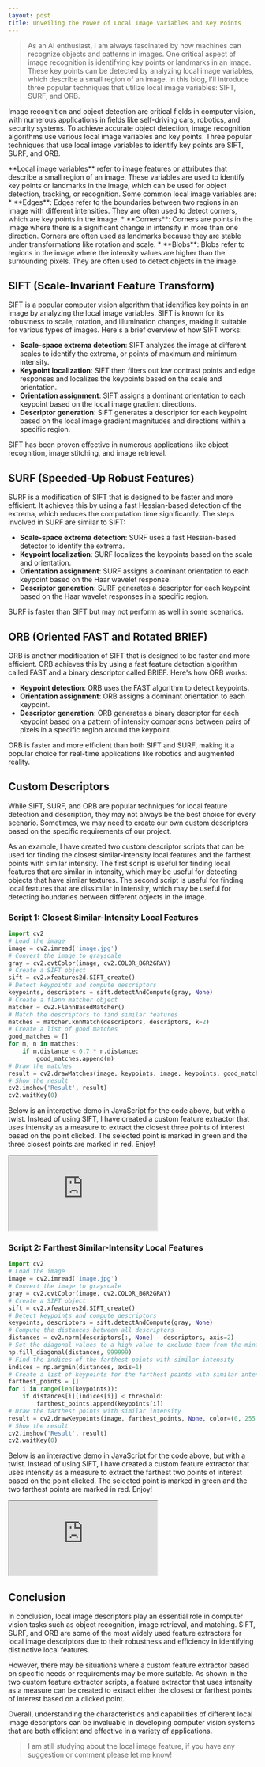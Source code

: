```yaml
---
layout: post
title: Unveiling the Power of Local Image Variables and Key Points
---
```


> As an AI enthusiast, I am always fascinated by how machines can recognize objects and patterns in images. One critical aspect of image recognition is identifying key points or landmarks in an image. These key points can be detected by analyzing local image variables, which describe a small region of an image. In this blog, I'll introduce three popular techniques that utilize local image variables: SIFT, SURF, and ORB.

Image recognition and object detection are critical fields in computer vision, with numerous applications in fields like self-driving cars, robotics, and security systems. To achieve accurate object detection, image recognition algorithms use various local image variables and key points. Three popular techniques that use local image variables to identify key points are SIFT, SURF, and ORB.

<definition>
**Local image variables** refer to image features or attributes that describe a small region of an image. These variables are used to identify key points or landmarks in the image, which can be used for object detection, tracking, or recognition. Some common local image variables are:
</definition>
* **Edges**: Edges refer to the boundaries between two regions in an image with different intensities. They are often used to detect corners, which are key points in the image.
* **Corners**: Corners are points in the image where there is a significant change in intensity in more than one direction. Corners are often used as landmarks because they are stable under transformations like rotation and scale.
* **Blobs**: Blobs refer to regions in the image where the intensity values are higher than the surrounding pixels. They are often used to detect objects in the image.

## SIFT (Scale-Invariant Feature Transform)

SIFT is a popular computer vision algorithm that identifies key points in an image by analyzing the local image variables. SIFT is known for its robustness to scale, rotation, and illumination changes, making it suitable for various types of images. Here's a brief overview of how SIFT works:

* **Scale-space extrema detection**: SIFT analyzes the image at different scales to identify the extrema, or points of maximum and minimum intensity.
* **Keypoint localization**: SIFT then filters out low contrast points and edge responses and localizes the keypoints based on the scale and orientation.
* **Orientation assignment**: SIFT assigns a dominant orientation to each keypoint based on the local image gradient directions.
* **Descriptor generation**: SIFT generates a descriptor for each keypoint based on the local image gradient magnitudes and directions within a specific region.

SIFT has been proven effective in numerous applications like object recognition, image stitching, and image retrieval.

## SURF (Speeded-Up Robust Features)
SURF is a modification of SIFT that is designed to be faster and more efficient. It achieves this by using a fast Hessian-based detection of the extrema, which reduces the computation time significantly. The steps involved in SURF are similar to SIFT:

* **Scale-space extrema detection**: SURF uses a fast Hessian-based detector to identify the extrema.
* **Keypoint localization**: SURF localizes the keypoints based on the scale and orientation.
* **Orientation assignment**: SURF assigns a dominant orientation to each keypoint based on the Haar wavelet response.
* **Descriptor generation**: SURF generates a descriptor for each keypoint based on the Haar wavelet responses in a specific region.

SURF is faster than SIFT but may not perform as well in some scenarios.

## ORB (Oriented FAST and Rotated BRIEF)
ORB is another modification of SIFT that is designed to be faster and more efficient. ORB achieves this by using a fast feature detection algorithm called FAST and a binary descriptor called BRIEF. Here's how ORB works:

* **Keypoint detection**: ORB uses the FAST algorithm to detect keypoints.
* **Orientation assignment**: ORB assigns a dominant orientation to each keypoint.
* **Descriptor generation**: ORB generates a binary descriptor for each keypoint based on a pattern of intensity comparisons between pairs of pixels in a specific region around the keypoint.

ORB is faster and more efficient than both SIFT and SURF, making it a popular choice for real-time applications like robotics and augmented reality.

## Custom Descriptors
While SIFT, SURF, and ORB are popular techniques for local feature detection and description, they may not always be the best choice for every scenario. Sometimes, we may need to create our own custom descriptors based on the specific requirements of our project.

As an example, I have created two custom descriptor scripts that can be used for finding the closest similar-intensity local features and the farthest points with similar intensity. The first script is useful for finding local features that are similar in intensity, which may be useful for detecting objects that have similar textures. The second script is useful for finding local features that are dissimilar in intensity, which may be useful for detecting boundaries between different objects in the image.

### <blue>Script 1: Closest Similar-Intensity Local Features</blue>
```python
import cv2
# Load the image
image = cv2.imread('image.jpg')
# Convert the image to grayscale
gray = cv2.cvtColor(image, cv2.COLOR_BGR2GRAY)
# Create a SIFT object
sift = cv2.xfeatures2d.SIFT_create()
# Detect keypoints and compute descriptors
keypoints, descriptors = sift.detectAndCompute(gray, None)
# Create a flann matcher object
matcher = cv2.FlannBasedMatcher()
# Match the descriptors to find similar features
matches = matcher.knnMatch(descriptors, descriptors, k=2)
# Create a list of good matches
good_matches = []
for m, n in matches:
    if m.distance < 0.7 * n.distance:
        good_matches.append(m)
# Draw the matches
result = cv2.drawMatches(image, keypoints, image, keypoints, good_matches, None)
# Show the result
cv2.imshow('Result', result)
cv2.waitKey(0)
```
Below is an interactive demo in JavaScript for the code above, but with a twist. Instead of using SIFT, I have created a custom feature extractor that uses intensity as a measure to extract the closest three points of interest based on the point clicked. The <green>selected point is marked in green</green> and <red>the three closest points are marked in red</red>. Enjoy!
<iframe src="https://preview.p5js.org/rohny00/embed/UczBsAA5C"></iframe>

### <blue>Script 2: Farthest Similar-Intensity Local Features</blue>
```python
import cv2
# Load the image
image = cv2.imread('image.jpg')
# Convert the image to grayscale
gray = cv2.cvtColor(image, cv2.COLOR_BGR2GRAY)
# Create a SIFT object
sift = cv2.xfeatures2d.SIFT_create()
# Detect keypoints and compute descriptors
keypoints, descriptors = sift.detectAndCompute(gray, None)
# Compute the distances between all descriptors
distances = cv2.norm(descriptors[:, None] - descriptors, axis=2)
# Set the diagonal values to a high value to exclude them from the minimum
np.fill_diagonal(distances, 999999)
# Find the indices of the farthest points with similar intensity
indices = np.argmin(distances, axis=1)
# Create a list of keypoints for the farthest points with similar intensity
farthest_points = []
for i in range(len(keypoints)):
    if distances[i][indices[i]] < threshold:
        farthest_points.append(keypoints[i])
# Draw the farthest points with similar intensity
result = cv2.drawKeypoints(image, farthest_points, None, color=(0, 255, 0), flags=0)
# Show the result
cv2.imshow('Result', result)
cv2.waitKey(0)
```
Below is an interactive demo in JavaScript for the code above, but with a twist. Instead of using SIFT, I have created a custom feature extractor that uses intensity as a measure to extract the farthest two points of interest based on the point clicked. The <green>selected point is marked in green</green> and <red>the two farthest points are marked in red</red>. Enjoy!
<iframe src="https://preview.p5js.org/rohny00/embed/_gPWnkzAi"></iframe>

## Conclusion

In conclusion, local image descriptors play an essential role in computer vision tasks such as object recognition, image retrieval, and matching. SIFT, SURF, and ORB are some of the most widely used feature extractors for local image descriptors due to their robustness and efficiency in identifying distinctive local features.

However, there may be situations where a custom feature extractor based on specific needs or requirements may be more suitable. As shown in the two custom feature extractor scripts, a feature extractor that uses intensity as a measure can be created to extract either the closest or farthest points of interest based on a clicked point.

Overall, understanding the characteristics and capabilities of different local image descriptors can be invaluable in developing computer vision systems that are both efficient and effective in a variety of applications.

<div id="disqus_thread"></div>
<script>
var disqus_config = function () {
this.page.url = "{{ page.url | absolute_url }}";
this.page.identifier = "{{ page.url | absolute_url }}";
};
(function() { // DON'T EDIT BELOW THIS LINE
var d = document, s = d.createElement('script');
s.src = 'https://reedn.disqus.com/embed.js';
s.setAttribute('data-timestamp', +new Date());
(d.head || d.body).appendChild(s);
})();
</script>
	
> I am still studying about the local image feature, if you have any suggestion  or comment please let me know!
